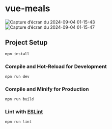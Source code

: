 # vue-meals
![Capture d’écran du 2024-09-04 01-15-43](https://github.com/user-attachments/assets/42cb7fed-9055-43ef-ac37-5e9d4ab276fd)
![Capture d’écran du 2024-09-04 01-15-47](https://github.com/user-attachments/assets/b1547004-b4dd-446e-be8c-d8efa248e82f)



## Project Setup

```sh
npm install
```

### Compile and Hot-Reload for Development

```sh
npm run dev
```

### Compile and Minify for Production

```sh
npm run build
```

### Lint with [ESLint](https://eslint.org/)

```sh
npm run lint
```
